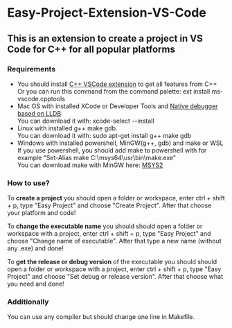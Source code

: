 <h1>Easy-Project-Extension-VS-Code</h1>
<h2> This is an extension to create a project in VS Code for C++ for all popular platforms </h2>

<main>
  <article>
    <h3>Requirements</h3>
    <ul>
      <li>
        You should install <a href="https://marketplace.visualstudio.com/items?itemName=ms-vscode.cpptools">C++ VSCode extension</a> to get all features from C++
        <br>
        Or you can run this command from the command palette: ext install ms-vscode.cpptools
      </li>
      <li>
        Mac OS with installed XCode or Developer Tools and <a href="https://marketplace.visualstudio.com/items?itemName=vadimcn.vscode-lldb">Native debugger based on LLDB</a>
        <br>
        You can download it with: xcode-select --install
      </li>
      <li>
        Linux with installed g++ make gdb.
        <br>
        You can download it with: sudo apt-get install g++ make gdb
      </li>
      <li>
        Windows with installed powershell, MinGW(g++, gdb) and make or WSL
        <br>
        If you use powershell, you should add make to powershell with for example "Set-Alias make C:\msys64\usr\bin\make.exe"
        <br>
        You can download make with MinGW here: <a href="https://www.msys2.org/">MSYS2</a>
      </li>
    </ul>
  </article>
 <article>
  <h3>
    How to use?
  </h3>
  <p>
    To <strong>create a project</strong> you should open a folder or workspace, enter ctrl + shift + p, type "Easy Project" and choose "Create Project". After that choose your platform and code!
  </p>
  <p>
    To <strong>change the executable name</strong> you should should open a folder or workspace with a project, enter ctrl + shift + p, type "Easy Project" and choose "Change name of executable". After that type a new name (without any .exe) and done!
  </p>
  <p>
    To <strong>get the release or debug version</strong> of the executable you should should open a folder or workspace with a project, enter ctrl + shift + p, type "Easy Project" and choose "Set debug or release version". After that choose what you need and done!
  </p>
 </article>
 <article>
   <h3>
    Additionally
   </h3>
   <p>
    You can use any compiler but should change one line in Makefile.
   </p>
 </article>
</main>
